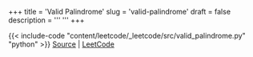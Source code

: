 +++
title = 'Valid Palindrome'
slug = 'valid-palindrome'
draft = false
description =  '''
'''
+++

{{< include-code "content/leetcode/_leetcode/src/valid_palindrome.py" "python" >}}
[Source](https://github.com/grind-rip/leetcode/blob/master/src/valid_palindrome.py) | [LeetCode](https://leetcode.com/problems/valid-palindrome)
